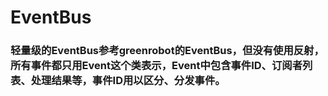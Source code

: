 # EventBus
###   轻量级的EventBus参考greenrobot的EventBus，但没有使用反射，所有事件都只用Event这个类表示，Event中包含事件ID、订阅者列表、处理结果等，事件ID用以区分、分发事件。
